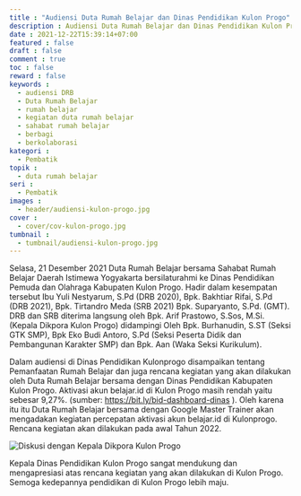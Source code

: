 ```yaml
---
title : "Audiensi Duta Rumah Belajar dan Dinas Pendidikan Kulon Progo"
description : Audiensi Duta Rumah Belajar dan Dinas Pendidikan Kulon Progo
date : 2021-12-22T15:39:14+07:00
featured : false
draft : false
comment : true
toc : false
reward : false
keywords : 
  - audiensi DRB
  - Duta Rumah Belajar
  - rumah belajar
  - kegiatan duta rumah belajar
  - sahabat rumah belajar
  - berbagi
  - berkolaborasi
kategori : 
  - Pembatik
topik :
  - duta rumah belajar
seri : 
  - Pembatik
images : 
  - header/audiensi-kulon-progo.jpg
cover : 
  - cover/cov-kulon-progo.jpg
tumbnail :
  - tumbnail/audiensi-kulon-progo.jpg
---
```


Selasa, 21 Desember 2021 Duta Rumah Belajar bersama Sahabat Rumah Belajar Daerah Istimewa Yogyakarta bersilaturahmi ke Dinas Pendidikan Pemuda dan Olahraga Kabupaten Kulon Progo.  Hadir dalam kesempatan tersebut Ibu Yuli Nestyarum, S.Pd (DRB 2020), Bpk. Bakhtiar Rifai, S.Pd (DRB 2021), Bpk. Tirtandro Meda (SRB 2021) Bpk. Suparyanto, S.Pd. (GMT). DRB dan SRB diterima langsung oleh Bpk. Arif Prastowo, S.Sos, M.Si. (Kepala Dikpora Kulon Progo) didampingi Oleh Bpk. Burhanudin, S.ST (Seksi GTK SMP), Bpk Eko Budi Antoro, S.Pd (Seksi Peserta Didik dan Pembangunan Karakter SMP) dan Bpk. Aan (Waka Seksi Kurikulum). 

Dalam audiensi di Dinas Pendidikan Kulonprogo disampaikan tentang Pemanfaatan Rumah Belajar dan juga rencana kegiatan yang akan dilakukan oleh Duta Rumah Belajar bersama dengan Dinas Pendidikan Kabupaten Kulon Progo. Aktivasi akun belajar.id di Kulon Progo masih rendah yaitu sebesar 9,27%. (sumber: https://bit.ly/bid-dashboard-dinas ). Oleh karena itu itu Duta Rumah Belajar bersama dengan Google Master Trainer akan mengadakan kegiatan percepatan aktivasi akun belajar.id di Kulonprogo. Rencana kegiatan akan dilakukan pada awal Tahun 2022. 

![Diskusi dengan Kepala Dikpora Kulon Progo](/images/drb21/audiensi-dikpora-kulon-progo.jpg)

Kepala Dinas Pendidikan Kulon Progo sangat mendukung dan mengapresiasi atas rencana kegiatan yang akan dilakukan di Kulon Progo. Semoga kedepannya pendidikan di Kulon Progo lebih maju.

